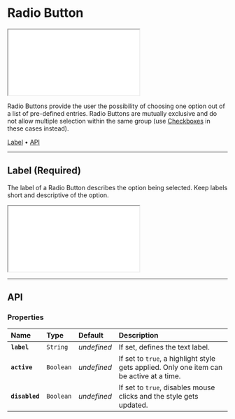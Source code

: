 # Radio Button

<iframe src="./assets/docs/components/radio-button/main.html"></iframe>

Radio Buttons provide the user the possibility of choosing one option out of a list of pre-defined entries. Radio Buttons are mutually exclusive and do not allow multiple selection within the same group (use [Checkboxes](components/checkbox) in these cases instead).

[Label](components/radio-button#label) • [API](components/radio-button#api)

---

## Label (Required)

The label of a Radio Button describes the option being selected. Keep labels short and descriptive of the option.

<iframe src="./assets/docs/components/radio-button/label.html"></iframe>

---

## API

### Properties

| Name | Type | Default | Description |
| :-- | :-- | :-- | :-- |
| **`label`** | `String` | _undefined_ | If set, defines the text label. |
| **`active`** | `Boolean` | _undefined_ | If set to `true`, a highlight style gets applied. Only one item can be active at a time. |
| **`disabled`** | `Boolean` | _undefined_ | If set to `true`, disables mouse clicks and the style gets updated. |